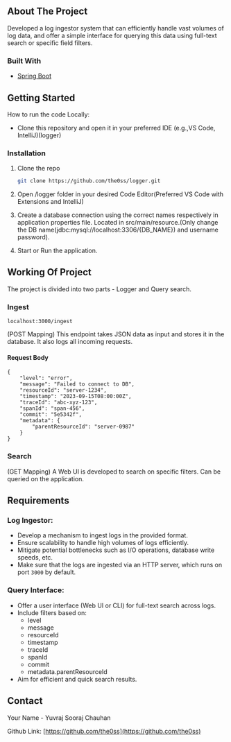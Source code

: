 <!-- ABOUT THE PROJECT -->
## About The Project

Developed a log ingestor system that can efficiently handle vast volumes of log data, and offer a simple interface for querying this data using full-text search or specific field filters.




### Built With

* [Spring Boot](Spring-url)




<!-- GETTING STARTED -->
## Getting Started

How to run the code Locally:
* Clone this repository and open it in your preferred IDE (e.g.,VS Code, IntelliJ)(logger)



### Installation

1. Clone the repo
   ```sh
   git clone https://github.com/the0ss/logger.git
   ```
2. Open /logger folder in your desired Code Editor(Preferred VS Code with Extensions and IntelliJ)

3. Create a database connection using the correct names respectively in application properties file. Located in src/main/resource.(Only change the DB name(jdbc:mysql://localhost:3306/{DB_NAME}) and username password).

4. Start or Run the application.




## Working Of Project

The project is divided into two parts - Logger and Query search.

### Ingest

```
localhost:3000/ingest
```
(POST Mapping)
This endpoint takes JSON data as input and stores it in the database. It also logs all incoming requests.

#### Request Body

```
{
	"level": "error",
	"message": "Failed to connect to DB",
    "resourceId": "server-1234",
	"timestamp": "2023-09-15T08:00:00Z",
	"traceId": "abc-xyz-123",
    "spanId": "span-456",
    "commit": "5e5342f",
    "metadata": {
        "parentResourceId": "server-0987"
    }
}
```

### Search

(GET Mapping)
A Web UI is developed to search on specific filters. Can be queried on the application.

## Requirements

### Log Ingestor:

- Develop a mechanism to ingest logs in the provided format.
- Ensure scalability to handle high volumes of logs efficiently.
- Mitigate potential bottlenecks such as I/O operations, database write speeds, etc.
- Make sure that the logs are ingested via an HTTP server, which runs on port `3000` by default.

### Query Interface:

- Offer a user interface (Web UI or CLI) for full-text search across logs.
- Include filters based on:
    - level
    - message
    - resourceId
    - timestamp
    - traceId
    - spanId
    - commit
    - metadata.parentResourceId
- Aim for efficient and quick search results.

<!-- CONTACT -->
## Contact

Your Name - Yuvraj Sooraj Chauhan

Github Link: [https://github.com/the0ss](https://github.com/the0ss)


[Spring-url]: https://spring.io/projects/spring-boot
